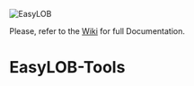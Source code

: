 ![EasyLOB](https://github.com/EasyLOB/EasyLOB/wiki/Media/EasyLOB.Blue.512.121.png)

Please, refer to the [Wiki](https://github.com/EasyLOB/EasyLOB-3/wiki) for full Documentation.

# EasyLOB-Tools
